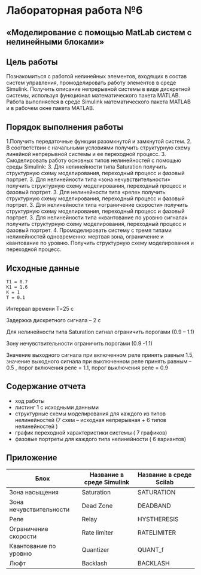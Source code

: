 # Лабораторная работа №6
## «Моделирование с помощью MatLab систем с нелинейными блоками»

## Цель работы

Познакомиться с работой нелинейных элементов, входящих в состав систем управления, промоделировать работу элементов в среде Simulink.
Получить описание непрерывной системы в виде дискретной системы, используя функционал математического пакета MATLAB.
Работа выполняется в среде Simulink математического пакета MATLAB и в рабочем окне пакета MATLAB.

## Порядок выполнения работы

1.Получить передаточные функции разомкнутой и замкнутой систем.
2. В соответствии с начальными условиями получить структурную схему  линейной непрерывной системы и ее переходной процесс.
3. Смоделировать работу основных типов нелинейностей с помощью среды Simulink:
    3. Для нелинейности типа Saturation получить структурную схему моделирования, переходный процесс и фазовый портрет.
    3. Для нелинейности типа «зона нечувствительности» получить структурную схему моделирования, переходный процесс и фазовый портрет.
    3. Для нелинейности типа «реле» получить структурную схему моделирования, переходный процесс и фазовый портрет.
    3. Для нелинейности типа «ограничение скорости» получить структурную схему моделирования, переходный процесс и фазовый портрет.
    3. Для нелинейности типа «квантование по уровню сигнала» получить структурную схему моделирования, переходный процесс и фазовый портрет.
4. Промоделировать систему с тремя типами нелинейностей одновременно:  мертвая зона, ограничение и квантование по уровню. Получить структурную схему моделирования и переходной процесс.

## Исходные данные
```
Т1 = 0.7
K1 = 1.6
K = 1
T = 0.1
```
Интервал времени Т=25 с

Задержка дискретного сигнала – 2 с

Для нелинейности типа Saturation сигнал ограничить порогами (0.9 – 1.1)

Зону нечувствительности ограничить порогами (0.9 -1.1)

Значение выходного сигнала при включенном реле принять равным 1.5, значение выходного сигнала при выключенном реле принять равным – 0.5 , порог включения реле = 1.1, порог выключения реле = 0.9

## Содержание отчета
- ход работы
- листинг 1 с исходными данными
- структурные схемы  моделирования для каждого из типов нелинейностей (7 схем – исходная непрерывная + 6 типов нелинейностей )
- график переходной характеристики системы ( 7 графиков)
- фазовые портреты для каждого типа нелинейности ( 6 вариантов)

## Приложение

| Блок                   | Название в среде Simulink| Название в среде Scilab|
|------------------------|--------------------------|------------------------|
| Зона насыщения         |    Saturation            |  SATURATION            |
| Зона нечувствительности|    Dead Zone             |  DEADBAND              |
| Реле                   |    Relay                 |  HYSTHERESIS           |
| Ограничение скорости   |    Rate limiter          |  RATELIMITER           |
| Квантование по уровню  |    Quantizer             |  QUANT_f               |
| Люфт                   |    Backlash              |  BACKLASH              |


